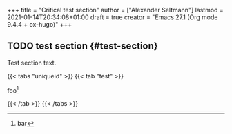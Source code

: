 +++
title = "Critical test section"
author = ["Alexander Seltmann"]
lastmod = 2021-01-14T20:34:08+01:00
draft = true
creator = "Emacs 27.1 (Org mode 9.4.4 + ox-hugo)"
+++

## <span class="org-todo todo TODO">TODO</span> test section {#test-section}

Test section text.

{{< tabs "uniqueid" >}}
{{< tab "test" >}}

foo[^1]
[^1]: bar

{{< /tab >}}
{{< /tabs >}}
